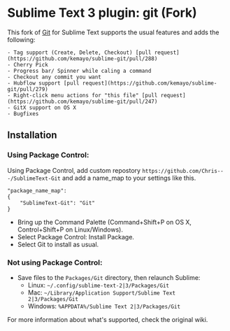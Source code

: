 # Sublime Text 3 plugin: git (Fork)

This fork of [Git](https://github.com/kemayo/sublime-git) for Sublime Text supports the usual features and adds the following:

	- Tag support (Create, Delete, Checkout) [pull request](https://github.com/kemayo/sublime-git/pull/288)
	- Cherry Pick
	- Progress bar/ Spinner while caling a command
	- Checkout any commit you want
	- Hubflow support [pull request](https://github.com/kemayo/sublime-git/pull/279)
	- Right-click menu actions for "this file" [pull request](https://github.com/kemayo/sublime-git/pull/247)
	- GitX support on OS X
	- Bugfixes

## Installation

### Using Package Control:

Using Package Control, add custom repostory `https://github.com/Chris---/SublimeText-Git` and add a name_map to your settings like this.

	"package_name_map":
	{
		"SublimeText-Git": "Git"
	}

* Bring up the Command Palette (Command+Shift+P on OS X, Control+Shift+P on Linux/Windows).
* Select Package Control: Install Package.
* Select Git to install as usual.

### Not using Package Control:

* Save files to the `Packages/Git` directory, then relaunch Sublime:
  * Linux: `~/.config/sublime-text-2|3/Packages/Git`
  * Mac: `~/Library/Application Support/Sublime Text 2|3/Packages/Git`
  * Windows: `%APPDATA%/Sublime Text 2|3/Packages/Git`

For more information about what's supported, check the original wiki.